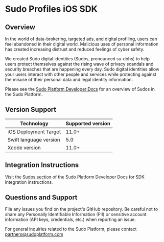 # Sudo Profiles iOS SDK
  
## Overview
In the world of data-brokering, targeted ads, and digital profiling, users can feel abandoned in their digital world. Malicious uses of personal information has created increasing distrust and reduced feelings of cyber safety.

We created Sudo digital identities (Sudos, pronounced su-dohs) to help users protect themselves against the rising wave of privacy scandals and security breaches that are happening every day. Sudo digital identities allow your users interact with other people and services while protecting against the misuse of their personal data and legal identity information.

Please see the [Sudo Platform Developer Docs](https://sudoplatform.com/docs) for an overview of Sudos in the Sudo Platform.

## Version Support
| Technology             | Supported version |
| ---------------------- | ----------------- |
| iOS Deployment Target  | 11.0+             |
| Swift language version | 5.0               |
| Xcode version          | 11.0+             |

## Integration Instructions
Visit the [Sudos section](https://sudoplatform.com/docs) of the Sudo Platform Developer Docs for SDK integration instructions.

## Questions and Support
File any issues you find on the project's GitHub repository. Be careful not to share any Personally Identifiable Information (PII) or sensitive account information (API keys, credentials, etc.) when reporting an issue.

For general inquiries related to the Sudo Platform, please contact [partners@sudoplatform.com](mailto:partners@sudoplatform.com)
